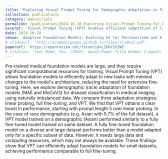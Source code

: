```yaml
---
title: "Exploring Visual Prompt Tuning for Demographic Adaptation in Foundation Models for Medical Imaging"
collection: publications
category: manuscripts
permalink: /publication/2024-10-10-Exploring-Visual-Prompt-Tuning-for-Demographic-Adaptation-in-Foundation-Models-for-Medical-Imaging
excerpt: 'Visual Prompt Tuning (VPT) enables efficient adaptation of large medical foundation models with minimal resources. Compared to linear probing and full fine-tuning, VPT performs better on imbalanced demographic data, achieving results close to full fine-tuning, especially for underrepresented groups. It offers a resource-efficient alternative when data and computing power are limited.'
date: 2024-10-10
venue: 'Adaptive Foundation Models: Evolving AI for Personalized and Efficient Learning'
# slidesurl: 'http://academicpages.github.io/files/slides2.pdf'
paperurl: 'https://openreview.net/forum?id=L2hKYZVIWE'
# citation: 'Your Name, You. (2010). &quot;Paper Title Number 2.&quot; <i>Journal 1</i>. 1(2).'
---
```


Pre-trained medical foundation models are large, and they require significant computational resources for training. Visual Prompt Tuning (VPT) allows foundation models to efficiently adapt to new tasks with minimal changes to the model's architecture, reducing the need for extensive fine-tuning. Here, we explore demographic (race) adaptation of foundation models (MAE and MoCoV3) for disease classification in medical imaging using naturally imbalanced data. We compare three adaptation strategies: linear probing, full fine-tuning, and VPT. We find that VPT obtains a clear boost in performance, starting with prompt length 5 over linear probing. In the case of race demographics (e.g. Asian with 5.7\% of the full dataset), a VPT model trained on a demographic (Asian) performed similarly to a fully fine-tuned model trained on same dateset. A fully fine-tuned foundation model on a diverse and large dataset performs better than a model adapted only for a specific subset of data. However, it needs large data and computing resources, which may not always be available. These findings show that VPT can efficiently adapt foundation models for small datasets, achieving performance comparable to full fine-tuning.